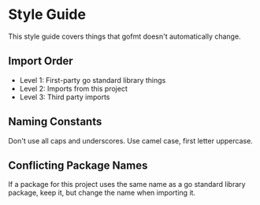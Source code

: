 Style Guide
===========
This style guide covers things that gofmt doesn't automatically change.

Import Order
------------
- Level 1: First-party go standard library things
- Level 2: Imports from this project
- Level 3: Third party imports

Naming Constants
----------------
Don't use all caps and underscores.
Use camel case, first letter uppercase.

Conflicting Package Names
-------------------------
If a package for this project uses the same name as a go standard library package, keep it, but change the name when importing it.
